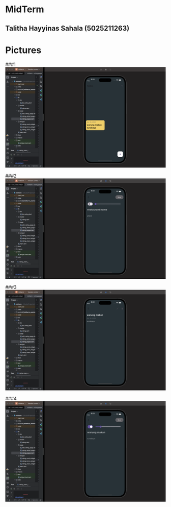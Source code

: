 # MidTerm
## Talitha Hayyinas Sahala (5025211263)

# Pictures

###1
![Alt text of the image](assets/1.png)

###2
![Alt text of the image](assets/2.png)

###3
![Alt text of the image](assets/3.png)

###4
![Alt text of the image](assets/4.png)



